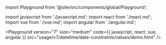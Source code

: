 import Playground from '@site/src/components/global/Playground';

import javascript from './javascript.md';
import react from './react.md';
import vue from './vue.md';
import angular from './angular.md';

<Playground
  version="7"
  size="medium"
  code={{ javascript, react, vue, angular }}
  src="usage/v7/datetime/date-constraints/values/demo.html"
/>
